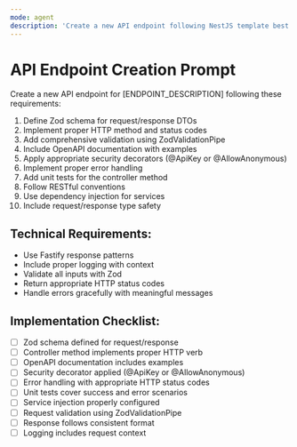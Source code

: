 ```yaml
---
mode: agent
description: 'Create a new API endpoint following NestJS template best practices'
---
```


# API Endpoint Creation Prompt

Create a new API endpoint for [ENDPOINT_DESCRIPTION] following these requirements:

1. Define Zod schema for request/response DTOs
2. Implement proper HTTP method and status codes
3. Add comprehensive validation using ZodValidationPipe
4. Include OpenAPI documentation with examples
5. Apply appropriate security decorators (@ApiKey or @AllowAnonymous)
6. Implement proper error handling
7. Add unit tests for the controller method
8. Follow RESTful conventions
9. Use dependency injection for services
10. Include request/response type safety

## Technical Requirements:

- Use Fastify response patterns
- Include proper logging with context
- Validate all inputs with Zod
- Return appropriate HTTP status codes
- Handle errors gracefully with meaningful messages

## Implementation Checklist:

- [ ] Zod schema defined for request/response
- [ ] Controller method implements proper HTTP verb
- [ ] OpenAPI documentation includes examples
- [ ] Security decorator applied (@ApiKey or @AllowAnonymous)
- [ ] Error handling with appropriate HTTP status codes
- [ ] Unit tests cover success and error scenarios
- [ ] Service injection properly configured
- [ ] Request validation using ZodValidationPipe
- [ ] Response follows consistent format
- [ ] Logging includes request context
